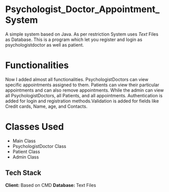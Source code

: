 
# Psychologist_Doctor_Appointment_System

A simple system based on Java. As per restriction System uses *Text* Files as Database.
This is a program which let you register and login as psychologistdoctor as well as patient.

# Functionalities
Now I added almost all functionalities. PsychologistDoctors can view specific appointments assigned to them. Patients can view their particular appointments and can also remove appointments. While the admin can view all PsychologistDoctors, all Patients, and all appointments. Authentication is added for login and registration methods.Validation is added for fields like Credit cards, Name, age, and Contacts.


# Classes Used

- Main Class
- PsychologistDoctor Class
- Patient Class
- Admin Class

## Tech Stack

**Client:** Based on CMD
**Database:** Text Files
